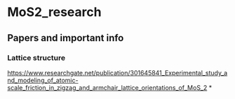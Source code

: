 # MoS2_research

## Papers and important info
### Lattice structure
https://www.researchgate.net/publication/301645841_Experimental_study_and_modeling_of_atomic-scale_friction_in_zigzag_and_armchair_lattice_orientations_of_MoS_2
* 